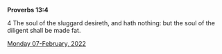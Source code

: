 **Proverbs 13:4**

4 The soul of the sluggard desireth, and hath nothing: but the soul of the diligent shall be made fat.

[Monday 07-February, 2022](https://t.me/s/daily_scripture)
